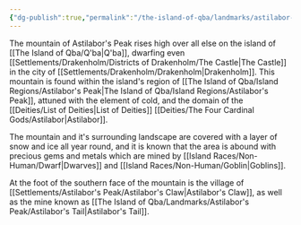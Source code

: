 ```yaml
---
{"dg-publish":true,"permalink":"/the-island-of-qba/landmarks/astilabor-s-peak/astilabor-s-peak-mountain/"}
---
```



The mountain of Astilabor's Peak rises high over all else on the island of [[The Island of Qba/Q'ba\|Q'ba]], dwarfing even [[Settlements/Drakenholm/Districts of Drakenholm/The Castle\|The Castle]] in the city of [[Settlements/Drakenholm/Drakenholm\|Drakenholm]]. This mountain is found within the island's region of [[The Island of Qba/Island Regions/Astilabor's Peak\|The Island of Qba/Island Regions/Astilabor's Peak]], attuned with the element of cold, and the domain of the [[Deities/List of Deities\|List of Deities]] [[Deities/The Four Cardinal Gods/Astilabor\|Astilabor]]. 

The mountain and it's surrounding landscape are covered with a layer of snow and ice all year round, and it is known that the area is abound with precious gems and metals which are mined by [[Island Races/Non-Human/Dwarf\|Dwarves]] and [[Island Races/Non-Human/Goblin\|Goblins]]. 

At the foot of the southern face of the mountain is the village of [[Settlements/Astilabor's Peak/Astilabor's Claw\|Astilabor's Claw]], as well as the mine known as [[The Island of Qba/Landmarks/Astilabor's Peak/Astilabor's Tail\|Astilabor's Tail]].
